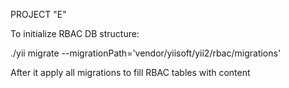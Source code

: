 PROJECT "E"

To initialize RBAC DB structure:

./yii migrate --migrationPath='vendor/yiisoft/yii2/rbac/migrations'

After it apply all migrations to fill RBAC tables with content